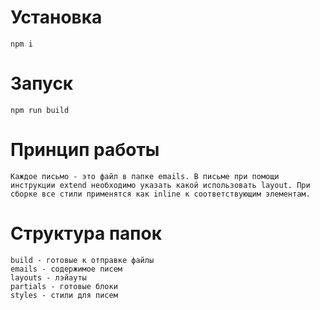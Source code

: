 # Установка #

```
npm i
```

# Запуск #

```
npm run build
```

# Принцип работы #

```
Каждое письмо - это файл в папке emails. В письме при помощи инструкции extend необходимо указать какой использовать layout. При сборке все стили применятся как inline к соответствующим элементам.
```

# Структура папок #

```
build - готовые к отправке файлы
emails - содержимое писем
layouts - лэйауты
partials - готовые блоки
styles - стили для писем
```

